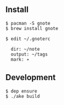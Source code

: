 Install
--------

```
$ pacman -S gnote
$ brew install gnote

$ edit ~/.gnoterc

  dir: ~/note
  output: ~/tags
  mark: ∗

```

Development
--------

```
$ dep ensure
$ ./ake build
```
